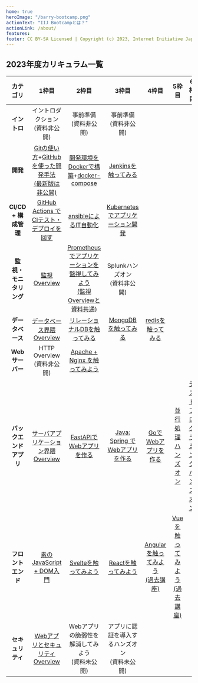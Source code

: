 ```yaml
---
home: true
heroImage: "/barry-bootcamp.png"
actionText: "IIJ Bootcampとは？"
actionLink: /about/
features:
footer: CC BY-SA Licensed | Copyright (c) 2023, Internet Initiative Japan Inc.
---
```


## 2023年度カリキュラム一覧

| カテゴリ | 1枠目 | 2枠目 | 3枠目 | 4枠目 | 5枠目 | 6枠目 |
| :--: | :--: | :--: | :--: | :--: | :--: | :--: |
| **イントロ** | イントロダクション<br>(資料非公開) | 事前準備<br>(資料非公開)| 事前準備<br>(資料非公開) |
| **開発** | [Gitの使い方](development/git/)+[GitHubを使った開発手法<br>(最新版は非公開)](development/github/) | [開発環境をDockerで構築](development/docker/docker/)+[docker-compose](development/docker/docker-compose/) | [Jenkinsを触ってみる](cicd_infra/jenkins/) |
| **CI/CD + 構成管理** | [GitHub Actions でCIテスト・デプロイを回す](cicd_infra/github_actions/) | [ansibleによるIT自動化](cicd_infra/ansible/) | [Kubernetes でアプリケーション開発](development/kubernetes/) |
| **監視・モニタリング** | [監視Overview](cicd_infra/prometheus/) | [Prometheusでアプリケーションを監視してみよう<br/>(監視Overviewと資料共通)](cicd_infra/prometheus/) | Splunkハンズオン<br>(資料非公開) |
| **データベース** | [データベース界隈Overview](database/overview/) | [リレーショナルDBを触ってみる](database/postgresql/) | [MongoDBを触ってみる](database/mongodb/) | [redisを触ってみる](database/redis/) |
| **Webサーバー** | HTTP Overview<br>(資料非公開) | [Apache + Nginx を触ってみよう](web-server/apache_nginx/) |
| **バックエンドアプリ** | [サーバアプリケーション界隈Overview](/server-app/overview/) | [FastAPIでWebアプリを作る](server-app/fastapi/) | [Java: Spring でWebアプリを作る](server-app/java/) | [GoでWebアプリを作る](server-app/go/) | [並行処理ハンズオン](server-app/concurrent) | [テストプログラミングハンズオン](server-app/test-hands-on) |
| **フロントエンド** | [素のJavaScript + DOM入門](frontend/dom/) | [Svelteを触ってみよう](frontend/svelte/) | [Reactを触ってみよう](frontend/react/) | [Angularを触ってみよう<br>(過去講座)](frontend/angular/) | [Vueを触ってみよう<br>(過去講座)](frontend/vue/) |
| **セキュリティ** | [WebアプリとセキュリティOverview](security/overview/) | Webアプリの脆弱性を解消してみよう<br>(資料未公開) | アプリに認証を導入するハンズオン<br>(資料未公開) |
